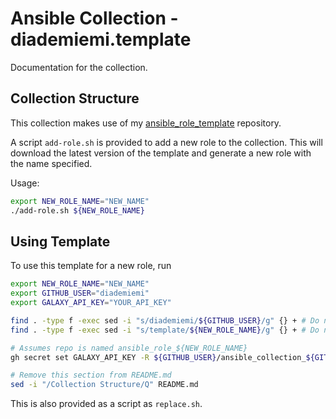 # Ansible Collection - diademiemi.template

Documentation for the collection.

Collection Structure
--------------

This collection makes use of my [ansible_role_template](https://github.com/diademiemi/ansible_role_template) repository.  

A script `add-role.sh` is provided to add a new role to the collection. This will download the latest version of the template and generate a new role with the name specified.  

Usage:
```bash
export NEW_ROLE_NAME="NEW_NAME"
./add-role.sh ${NEW_ROLE_NAME}
```

Using Template
--------------
To use this template for a new role, run
```bash
export NEW_ROLE_NAME="NEW_NAME"
export GITHUB_USER="diademiemi"
export GALAXY_API_KEY="YOUR_API_KEY"

find . -type f -exec sed -i "s/diademiemi/${GITHUB_USER}/g" {} + # Do not run this more than once
find . -type f -exec sed -i "s/template/${NEW_ROLE_NAME}/g" {} + # Do not run this more than once

# Assumes repo is named ansible_role_${NEW_ROLE_NAME}
gh secret set GALAXY_API_KEY -R ${GITHUB_USER}/ansible_collection_${GITHUB_USER}.${NEW_COLLECTION_NAME} -a actions -b ${GALAXY_API_KEY}

# Remove this section from README.md
sed -i "/Collection Structure/Q" README.md
```

This is also provided as a script as `replace.sh`.  

